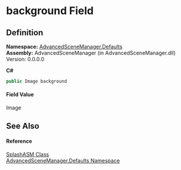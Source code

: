 # background Field




## Definition
**Namespace:** <a href="N_AdvancedSceneManager_Defaults">AdvancedSceneManager.Defaults</a>  
**Assembly:** AdvancedSceneManager (in AdvancedSceneManager.dll) Version: 0.0.0.0

**C#**
``` C#
public Image background
```



#### Field Value
Image

## See Also


#### Reference
<a href="T_AdvancedSceneManager_Defaults_SplashASM">SplashASM Class</a>  
<a href="N_AdvancedSceneManager_Defaults">AdvancedSceneManager.Defaults Namespace</a>  
